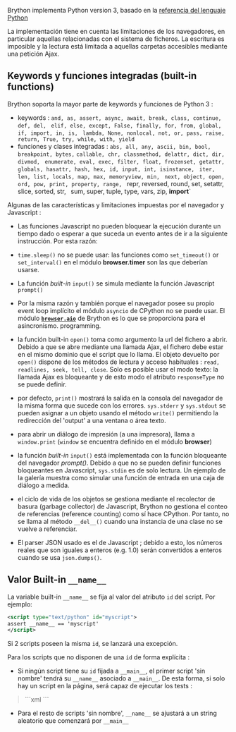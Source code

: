 Brython implementa Python version 3, basado en la 
[referencia del lenguaje Python](https://docs.python.org/3/reference/index.html)


La implementación tiene en cuenta las limitaciones de los navegadores, en particular
aquellas relacionadas con el sistema de ficheros. La escritura es imposible y la lectura está
limitada a aquellas carpetas accesibles mediante una petición Ajax.

 Keywords y funciones integradas (built-in functions)
----------------------------------------------------

Brython soporta la mayor parte de keywords y funciones de Python 3 :

- keywords : `and, as, assert, async, await, break, class, continue, def, del, `
  `elif, else, except, False, finally, for, from, global, if, import, in, is, `
  `lambda, None, nonlocal, not, or, pass, raise, return, True, try, while, with, yield`
- funciones y clases integradas : `abs, all, any, ascii, bin, bool, breakpoint, bytes,`
  `callable, chr, classmethod, delattr, dict, dir, divmod, `
  `enumerate, eval, exec, filter, float, frozenset, getattr, `
  `globals, hasattr, hash, hex, id, input, int, isinstance, `
  `iter, len, list, locals, map, max, memoryview, min, `
  `next, object, open, ord, pow, print, property, range, `
  repr, reversed, round, set, setattr, slice, sorted, str, `
  `sum, super, tuple, type, vars, zip, __import__`

Algunas de las características y limitaciones impuestas por el navegador y Javascript :

- Las funciones Javascript no pueden bloquear la ejecución durante un tiempo dado o
  esperar a que suceda un evento antes de ir a la siguiente instrucción. Por esta razón:

 - `time.sleep()` no se puede usar: las funciones como `set_timeout()` or `set_interval()`
   en el módulo **browser.timer** son las que deberían usarse.

 - La función *built-in* `input()` se simula mediante la función Javascript
 `prompt()`

- Por la misma razón y también porque el navegador posee su propio event loop
  implícito el módulo `asyncio` de CPython no se puede usar. El módulo 
  [**`browser.aio`**](aio.html) de Brython es lo que se proporciona para el asincronismo.
  programming.

- la función built-in `open()` toma como argumento la url del fichero a
  abrir. Debido a que se abre mediante una llamada Ajax, el fichero debe estar en el mismo dominio que
  el script que lo llama. El objeto devuelto por `open()` dispone de los métodos de lectura y acceso
  habituales : `read, readlines, seek, tell, close`. Solo es posible usar el modo texto:
  la llamada Ajax es bloqueante y de esto modo el atributo `responseType` no se puede definir.

- por defecto, `print()` mostrará la salida en la consola del navegador de la misma forma que sucede
  con los errores. `sys.stderr` y `sys.stdout` se pueden asignar a un objeto usando
  el método `write()` permitiendo la redirección del 'output' a una ventana o área texto.

- para abrir un diálogo de impresión (a una impresora), llama a `window.print`
  (`window` se encuentra definido en el módulo **browser**)

- la función *built-in* `input()` está implementada con la función bloqueante del navegador
  _prompt()_. Debido a que no se pueden definir funciones bloqueantes en Javascript,
  `sys.stdin` es de solo lectura. Un ejemplo de la galería muestra como simular
  una función de entrada en una caja de diálogo a medida.

- el ciclo de vida de los objetos se gestiona mediante el recolector de basura (garbage collector)
  de Javascript, Brython no gestiona el conteo de referencias (reference counting) como sí hace CPython.
  Por tanto,  no se llama al método `__del__()` cuando una instancia de una clase no se vuelve a referenciar.

- El parser JSON usado es el de Javascript ; debido a esto, los números reales
  que son iguales a enteros (e.g. 1.0) serán convertidos a enteros cuando se usa
  `json.dumps()`.

Valor Built-in `__name__`
-------------------------

La variable built-in `__name__` se fija al valor del atributo `id`
del script. Por ejemplo:

```xml
<script type="text/python" id="myscript">
assert __name__ == 'myscript'
</script>
```

Si 2 scripts poseen la misma `id`, se lanzará una excepción.

Para los scripts que no disponen de una `id` de forma explícita :

- Si ningún script tiene su `id` fijada a `__main__`, el primer script 'sin nombre' tendrá su `__name__` asociado a
 `__main__`. De esta forma, si solo hay un script en la página,
  será capaz de ejecutar los tests :

<blockquote>
```xml
<script type="text/python">
if __name__=='__main__':
    print('hello !')
</script>
```
</blockquote>

- Para el resto de scripts 'sin nombre', `__name__` se ajustará a un string aleatorio que comenzará
 por `__main__`
